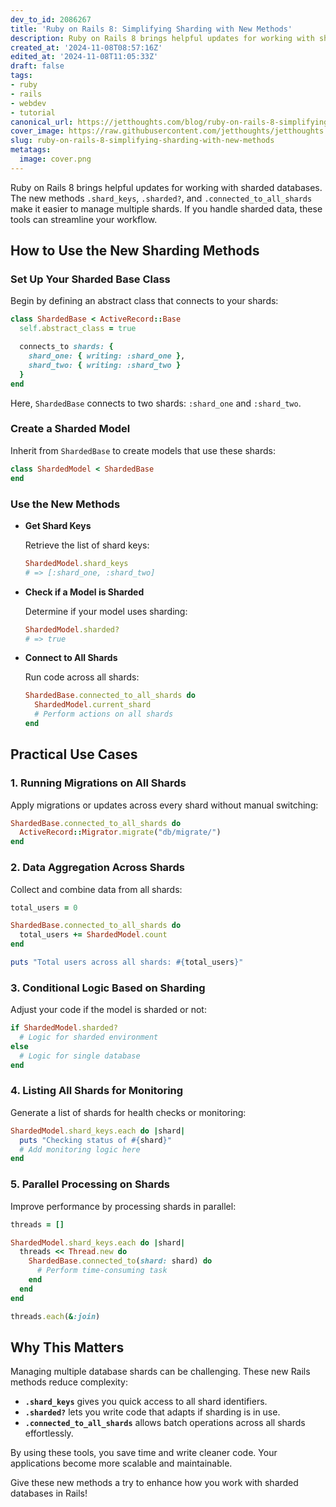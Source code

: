 ```yaml
---
dev_to_id: 2086267
title: 'Ruby on Rails 8: Simplifying Sharding with New Methods'
description: Ruby on Rails 8 brings helpful updates for working with sharded databases. The new methods...
created_at: '2024-11-08T08:57:16Z'
edited_at: '2024-11-08T11:05:33Z'
draft: false
tags:
- ruby
- rails
- webdev
- tutorial
canonical_url: https://jetthoughts.com/blog/ruby-on-rails-8-simplifying-sharding-with-new-methods/
cover_image: https://raw.githubusercontent.com/jetthoughts/jetthoughts.github.io/master/content/blog/ruby-on-rails-8-simplifying-sharding-with-new-methods/cover.png
slug: ruby-on-rails-8-simplifying-sharding-with-new-methods
metatags:
  image: cover.png
---
```

Ruby on Rails 8 brings helpful updates for working with sharded databases. The new methods `.shard_keys`, `.sharded?`, and `.connected_to_all_shards` make it easier to manage multiple shards. If you handle sharded data, these tools can streamline your workflow.

## How to Use the New Sharding Methods

### Set Up Your Sharded Base Class

Begin by defining an abstract class that connects to your shards:

```ruby
class ShardedBase < ActiveRecord::Base
  self.abstract_class = true

  connects_to shards: {
    shard_one: { writing: :shard_one },
    shard_two: { writing: :shard_two }
  }
end
```

Here, `ShardedBase` connects to two shards: `:shard_one` and `:shard_two`.

### Create a Sharded Model

Inherit from `ShardedBase` to create models that use these shards:

```ruby
class ShardedModel < ShardedBase
end
```

### Use the New Methods

- **Get Shard Keys**

  Retrieve the list of shard keys:

  ```ruby
  ShardedModel.shard_keys
  # => [:shard_one, :shard_two]
  ```

- **Check if a Model is Sharded**

  Determine if your model uses sharding:

  ```ruby
  ShardedModel.sharded?
  # => true
  ```

- **Connect to All Shards**

  Run code across all shards:

  ```ruby
  ShardedBase.connected_to_all_shards do
    ShardedModel.current_shard
    # Perform actions on all shards
  end
  ```

## Practical Use Cases

### 1. Running Migrations on All Shards

   Apply migrations or updates across every shard without manual switching:

   ```ruby
   ShardedBase.connected_to_all_shards do
     ActiveRecord::Migrator.migrate("db/migrate/")
   end
   ```

### 2. Data Aggregation Across Shards

   Collect and combine data from all shards:

   ```ruby
   total_users = 0

   ShardedBase.connected_to_all_shards do
     total_users += ShardedModel.count
   end

   puts "Total users across all shards: #{total_users}"
   ```

### 3. Conditional Logic Based on Sharding

   Adjust your code if the model is sharded or not:

   ```ruby
   if ShardedModel.sharded?
     # Logic for sharded environment
   else
     # Logic for single database
   end
   ```

### 4. Listing All Shards for Monitoring

   Generate a list of shards for health checks or monitoring:

   ```ruby
   ShardedModel.shard_keys.each do |shard|
     puts "Checking status of #{shard}"
     # Add monitoring logic here
   end
   ```

### 5. Parallel Processing on Shards

   Improve performance by processing shards in parallel:

   ```ruby
   threads = []

   ShardedModel.shard_keys.each do |shard|
     threads << Thread.new do
       ShardedBase.connected_to(shard: shard) do
         # Perform time-consuming task
       end
     end
   end

   threads.each(&:join)
   ```

## Why This Matters

Managing multiple database shards can be challenging. These new Rails methods reduce complexity:

- **`.shard_keys`** gives you quick access to all shard identifiers.
- **`.sharded?`** lets you write code that adapts if sharding is in use.
- **`.connected_to_all_shards`** allows batch operations across all shards effortlessly.

By using these tools, you save time and write cleaner code. Your applications become more scalable and maintainable.

Give these new methods a try to enhance how you work with sharded databases in Rails!